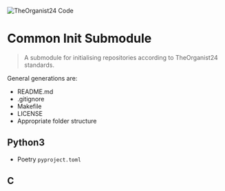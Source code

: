 ![TheOrganist24 Code](https://hosted.courtman.me.uk/img/logos/theorganist24_banner_code.png "TheOrganist24 Code")

# Common Init Submodule
> A submodule for initialising repositories according to TheOrganist24 standards.

General generations are:
* README.md
* .gitignore
* Makefile
* LICENSE
* Appropriate folder structure

## Python3
* Poetry `pyproject.toml`

## C
